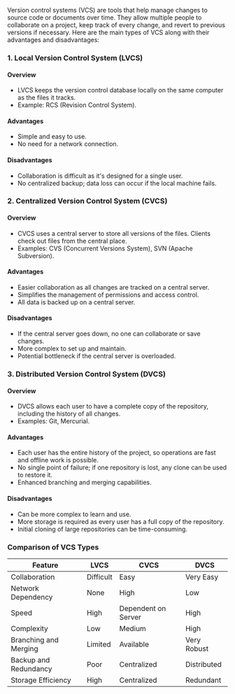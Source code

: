 Version control systems (VCS) are tools that help manage changes to source code or documents over time. They allow multiple people to collaborate on a project, keep track of every change, and revert to previous versions if necessary. Here are the main types of VCS along with their advantages and disadvantages:

### 1. **Local Version Control System (LVCS)**

#### Overview
- LVCS keeps the version control database locally on the same computer as the files it tracks.
- Example: RCS (Revision Control System).

#### Advantages
- Simple and easy to use.
- No need for a network connection.

#### Disadvantages
- Collaboration is difficult as it's designed for a single user.
- No centralized backup; data loss can occur if the local machine fails.

### 2. **Centralized Version Control System (CVCS)**

#### Overview
- CVCS uses a central server to store all versions of the files. Clients check out files from the central place.
- Examples: CVS (Concurrent Versions System), SVN (Apache Subversion).

#### Advantages
- Easier collaboration as all changes are tracked on a central server.
- Simplifies the management of permissions and access control.
- All data is backed up on a central server.

#### Disadvantages
- If the central server goes down, no one can collaborate or save changes.
- More complex to set up and maintain.
- Potential bottleneck if the central server is overloaded.

### 3. **Distributed Version Control System (DVCS)**

#### Overview
- DVCS allows each user to have a complete copy of the repository, including the history of all changes.
- Examples: Git, Mercurial.

#### Advantages
- Each user has the entire history of the project, so operations are fast and offline work is possible.
- No single point of failure; if one repository is lost, any clone can be used to restore it.
- Enhanced branching and merging capabilities.

#### Disadvantages
- Can be more complex to learn and use.
- More storage is required as every user has a full copy of the repository.
- Initial cloning of large repositories can be time-consuming.

### Comparison of VCS Types

| Feature                         | LVCS           | CVCS             | DVCS              |
|---------------------------------|----------------|------------------|-------------------|
| Collaboration                   | Difficult      | Easy             | Very Easy         |
| Network Dependency              | None           | High             | Low               |
| Speed                           | High           | Dependent on Server | High             |
| Complexity                      | Low            | Medium           | High              |
| Branching and Merging           | Limited        | Available        | Very Robust       |
| Backup and Redundancy           | Poor           | Centralized      | Distributed       |
| Storage Efficiency              | High           | Centralized      | Redundant         |
